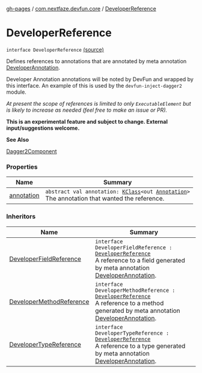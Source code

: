 [gh-pages](../../index.md) / [com.nextfaze.devfun.core](../index.md) / [DeveloperReference](./index.md)

# DeveloperReference

`interface DeveloperReference` [(source)](https://github.com/NextFaze/dev-fun/tree/master/devfun-annotations/src/main/java/com/nextfaze/devfun/core/Definitions.kt#L163)

Defines references to annotations that are annotated by meta annotation [DeveloperAnnotation](../../com.nextfaze.devfun.annotations/-developer-annotation/index.md).

Developer Annotation annotations will be noted by DevFun and wrapped by this interface.
An example of this is used by the `devfun-inject-dagger2` module.

*At present the scope of references is limited to only `ExecutableElement` but is likely to increase as needed (feel free to make an issue or PR).*

**This is an experimental feature and subject to change. External input/suggestions welcome.**

**See Also**

[Dagger2Component](../../com.nextfaze.devfun.annotations/-dagger2-component/index.md)

### Properties

| Name | Summary |
|---|---|
| [annotation](annotation.md) | `abstract val annotation: `[`KClass`](https://kotlinlang.org/api/latest/jvm/stdlib/kotlin.reflect/-k-class/index.html)`<out `[`Annotation`](https://kotlinlang.org/api/latest/jvm/stdlib/kotlin/-annotation/index.html)`>`<br>The annotation that wanted the reference. |

### Inheritors

| Name | Summary |
|---|---|
| [DeveloperFieldReference](../-developer-field-reference/index.md) | `interface DeveloperFieldReference : `[`DeveloperReference`](./index.md)<br>A reference to a field generated by meta annotation [DeveloperAnnotation](../../com.nextfaze.devfun.annotations/-developer-annotation/index.md). |
| [DeveloperMethodReference](../-developer-method-reference/index.md) | `interface DeveloperMethodReference : `[`DeveloperReference`](./index.md)<br>A reference to a method generated by meta annotation [DeveloperAnnotation](../../com.nextfaze.devfun.annotations/-developer-annotation/index.md). |
| [DeveloperTypeReference](../-developer-type-reference/index.md) | `interface DeveloperTypeReference : `[`DeveloperReference`](./index.md)<br>A reference to a type generated by meta annotation [DeveloperAnnotation](../../com.nextfaze.devfun.annotations/-developer-annotation/index.md). |
